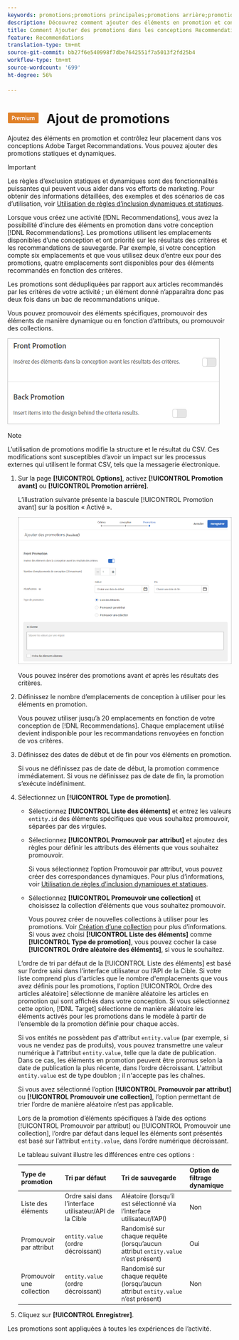 ```yaml
---
keywords: promotions;promotions principales;promotions arrière;promotions type;liste d'articles;promotion par attribut;promotion d'une collection
description: Découvrez comment ajouter des éléments en promotion et contrôler leur emplacement dans vos conceptions Adobe Target. Vous pouvez ajouter des promotions statiques et dynamiques.
title: Comment Ajouter des promotions dans les conceptions Recommendations ?
feature: Recommendations
translation-type: tm+mt
source-git-commit: bb27f6e540998f7dbe7642551f7a5013f2fd25b4
workflow-type: tm+mt
source-wordcount: '699'
ht-degree: 56%

---
```



# ![PREMIUM](/help/assets/premium.png) Ajout de promotions

Ajoutez des éléments en promotion et contrôlez leur placement dans vos conceptions Adobe Target Recommandations. Vous pouvez ajouter des promotions statiques et dynamiques.

>[!IMPORTANT]
>
>Les règles d’exclusion statiques et dynamiques sont des fonctionnalités puissantes qui peuvent vous aider dans vos efforts de marketing. Pour obtenir des informations détaillées, des exemples et des scénarios de cas d’utilisation, voir [Utilisation de règles d’inclusion dynamiques et statiques](/help/c-recommendations/c-algorithms/use-dynamic-and-static-inclusion-rules.md#concept_4CB5C0FA705D4E449BD0B37B3D987F9F).

Lorsque vous créez une activité [!DNL Recommendations], vous avez la possibilité d’inclure des éléments en promotion dans votre conception [!DNL Recommendations]. Les promotions utilisent les emplacements disponibles d’une conception et ont priorité sur les résultats des critères et les recommandations de sauvegarde. Par exemple, si votre conception compte six emplacements et que vous utilisez deux d’entre eux pour des promotions, quatre emplacements sont disponibles pour des éléments recommandés en fonction des critères.

Les promotions sont dédupliquées par rapport aux articles recommandés par les critères de votre activité ; un élément donné n’apparaîtra donc pas deux fois dans un bac de recommandations unique.

Vous pouvez promouvoir des éléments spécifiques, promouvoir des éléments de manière dynamique ou en fonction d’attributs, ou promouvoir des collections.

![](assets/add_promotion_toggles.png)

>[!NOTE]
>
>L’utilisation de promotions modifie la structure et le résultat du CSV. Ces modifications sont susceptibles d’avoir un impact sur les processus externes qui utilisent le format CSV, tels que la messagerie électronique.

1. Sur la page **[!UICONTROL Options]**, activez **[!UICONTROL Promotion avant]** ou **[!UICONTROL Promotion arrière]**.

   L’illustration suivante présente la bascule [!UICONTROL Promotion avant] sur la position « Activé ».

   ![Options d’ajout de promotion avant](/help/c-recommendations/t-create-recs-activity/assets/add_promotion_front.png)

   Vous pouvez insérer des promotions avant *et* après les résultats des critères.
1. Définissez le nombre d’emplacements de conception à utiliser pour les éléments en promotion.

   Vous pouvez utiliser jusqu’à 20 emplacements en fonction de votre conception de [!DNL Recommendations]. Chaque emplacement utilisé devient indisponible pour les recommandations renvoyées en fonction de vos critères.

1. Définissez des dates de début et de fin pour vos éléments en promotion.

   Si vous ne définissez pas de date de début, la promotion commence immédiatement. Si vous ne définissez pas de date de fin, la promotion s’exécute indéfiniment.

1. Sélectionnez un **[!UICONTROL Type de promotion]**.

   * Sélectionnez **[!UICONTROL Liste des éléments]** et entrez les valeurs `entity.id` des éléments spécifiques que vous souhaitez promouvoir, séparées par des virgules.

   * Sélectionnez **[!UICONTROL Promouvoir par attribut]** et ajoutez des règles pour définir les attributs des éléments que vous souhaitez promouvoir.

      Si vous sélectionnez l’option Promouvoir par attribut, vous pouvez créer des correspondances dynamiques. Pour plus d’informations, voir [Utilisation de règles d’inclusion dynamiques et statiques](/help/c-recommendations/c-algorithms/use-dynamic-and-static-inclusion-rules.md#concept_4CB5C0FA705D4E449BD0B37B3D987F9F).

   * Sélectionnez **[!UICONTROL Promouvoir une collection]** et choisissez la collection d’éléments que vous souhaitez promouvoir.

      Vous pouvez créer de nouvelles collections à utiliser pour les promotions. Voir [Création d’une collection](/help/c-recommendations/c-products/collections.md#task_1256DFF6842141FCAADD9E1428EF7F08) pour plus d’informations.
   Si vous avez choisi **[!UICONTROL Liste des éléments]** comme **[!UICONTROL Type de promotion]**, vous pouvez cocher la case **[!UICONTROL Ordre aléatoire des éléments]**, si vous le souhaitez.

   L’ordre de tri par défaut de la [!UICONTROL Liste des éléments] est basé sur l’ordre saisi dans l’interface utilisateur ou l’API de la Cible. Si votre liste comprend plus d&#39;articles que le nombre d&#39;emplacements que vous avez définis pour les promotions, l&#39;option [!UICONTROL Ordre des articles aléatoire] sélectionne de manière aléatoire les articles en promotion qui sont affichés dans votre conception. Si vous sélectionnez cette option, [!DNL Target] sélectionne de manière aléatoire les éléments activés pour les promotions dans le modèle à partir de l’ensemble de la promotion définie pour chaque accès.

   Si vos entités ne possèdent pas d&#39;attribut `entity.value` (par exemple, si vous ne vendez pas de produits), vous pouvez transmettre une valeur numérique à l&#39;attribut `entity.value`, telle que la date de publication. Dans ce cas, les éléments en promotion peuvent être promus selon la date de publication la plus récente, dans l’ordre décroissant. L&#39;attribut `entity.value` est de type doublon ; il n&#39;accepte pas les chaînes.

   Si vous avez sélectionné l’option **[!UICONTROL Promouvoir par attribut]** ou **[!UICONTROL Promouvoir une collection]**, l’option permettant de trier l’ordre de manière aléatoire n’est pas applicable.

   Lors de la promotion d’éléments spécifiques à l’aide des options [!UICONTROL Promouvoir par attribut] ou [!UICONTROL Promouvoir une collection], l’ordre par défaut dans lequel les éléments sont présentés est basé sur l’attribut `entity.value`, dans l’ordre numérique décroissant.

   Le tableau suivant illustre les différences entre ces options :

   | Type de promotion | Tri par défaut | Tri de sauvegarde | Option de filtrage dynamique |
   | --- | --- | --- | --- |
   | Liste des éléments | Ordre saisi dans l’interface utilisateur/API de la Cible | Aléatoire (lorsqu’il est sélectionné via l’interface utilisateur/l’API) | Non |
   | Promouvoir par attribut | `entity.value` (ordre décroissant) | Randomisé sur chaque requête (lorsqu’aucun attribut `entity.value` n’est présent) | Oui |
   | Promouvoir une collection | `entity.value` (ordre décroissant) | Randomisé sur chaque requête (lorsqu’aucun attribut `entity.value` n’est présent) | Non |

1. Cliquez sur **[!UICONTROL Enregistrer]**.

Les promotions sont appliquées à toutes les expériences de l’activité.
